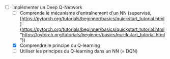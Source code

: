 - [ ] Implémenter un Deep Q-Network
	- [ ] Comprende le mécanisme d'entraînement d'un NN (supervisé, [https://pytorch.org/tutorials/beginner/basics/quickstart_tutorial.html](https://pytorch.org/tutorials/beginner/basics/quickstart_tutorial.html "https://pytorch.org/tutorials/beginner/basics/quickstart_tutorial.html"))
	- [x] Comprendre le principe du Q-learning
	- [ ] Utiliser les principes du Q-learning dans un NN (= DQN)
